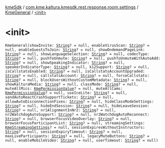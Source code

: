 [kmeSdk](../../index.md) / [com.kme.kaltura.kmesdk.rest.response.room.settings](../index.md) / [KmeGeneral](index.md) / [&lt;init&gt;](./-init-.md)

# &lt;init&gt;

`KmeGeneral(showInvite: `[`String`](https://kotlinlang.org/api/latest/jvm/stdlib/kotlin/-string/index.html)`? = null, enableVirusScan: `[`String`](https://kotlinlang.org/api/latest/jvm/stdlib/kotlin/-string/index.html)`? = null, enableGuestsToJoin: `[`String`](https://kotlinlang.org/api/latest/jvm/stdlib/kotlin/-string/index.html)`? = null, showOndemandPageLink: `[`String`](https://kotlinlang.org/api/latest/jvm/stdlib/kotlin/-string/index.html)`? = null, showLanguageSelection: `[`String`](https://kotlinlang.org/api/latest/jvm/stdlib/kotlin/-string/index.html)`? = null, codecType: `[`String`](https://kotlinlang.org/api/latest/jvm/stdlib/kotlin/-string/index.html)`? = null, pushToUnmute: `[`String`](https://kotlinlang.org/api/latest/jvm/stdlib/kotlin/-string/index.html)`? = null, pushToUnmuteWithAutoAdd: `[`String`](https://kotlinlang.org/api/latest/jvm/stdlib/kotlin/-string/index.html)`? = null, showSpeakingIndicator: `[`String`](https://kotlinlang.org/api/latest/jvm/stdlib/kotlin/-string/index.html)`? = null, speakerIndicatorType: `[`String`](https://kotlinlang.org/api/latest/jvm/stdlib/kotlin/-string/index.html)`? = null, k12Support: `[`String`](https://kotlinlang.org/api/latest/jvm/stdlib/kotlin/-string/index.html)`? = null, isCallstatsEnabled: `[`String`](https://kotlinlang.org/api/latest/jvm/stdlib/kotlin/-string/index.html)`? = null, isCallstatsAccountUpgraded: `[`String`](https://kotlinlang.org/api/latest/jvm/stdlib/kotlin/-string/index.html)`? = null, callstatsAccount: `[`String`](https://kotlinlang.org/api/latest/jvm/stdlib/kotlin/-string/index.html)`? = null, forceCallstats: `[`String`](https://kotlinlang.org/api/latest/jvm/stdlib/kotlin/-string/index.html)`? = null, blockUsersWithoutCustomMetadata: `[`String`](https://kotlinlang.org/api/latest/jvm/stdlib/kotlin/-string/index.html)`? = null, showKalturaMedia: `[`String`](https://kotlinlang.org/api/latest/jvm/stdlib/kotlin/-string/index.html)`? = null, classMode: `[`String`](https://kotlinlang.org/api/latest/jvm/stdlib/kotlin/-string/index.html)`? = null, muteAllMics: `[`KmePermissionValue`](../../com.kme.kaltura.kmesdk.ws.message.type.permissions/-kme-permission-value/index.md)`? = null, muteAllCams: `[`KmePermissionValue`](../../com.kme.kaltura.kmesdk.ws.message.type.permissions/-kme-permission-value/index.md)`? = null, useIceLite: `[`String`](https://kotlinlang.org/api/latest/jvm/stdlib/kotlin/-string/index.html)`? = null, sendAutoReactCrashSupportTickets: `[`String`](https://kotlinlang.org/api/latest/jvm/stdlib/kotlin/-string/index.html)`? = null, allowAutoDisconnectionFixes: `[`String`](https://kotlinlang.org/api/latest/jvm/stdlib/kotlin/-string/index.html)`? = null, hideClassModeSettings: `[`String`](https://kotlinlang.org/api/latest/jvm/stdlib/kotlin/-string/index.html)`? = null, hideEndSession: `[`String`](https://kotlinlang.org/api/latest/jvm/stdlib/kotlin/-string/index.html)`? = null, hideLeaveSession: `[`String`](https://kotlinlang.org/api/latest/jvm/stdlib/kotlin/-string/index.html)`? = null, nr1AlignmentInNr2: `[`String`](https://kotlinlang.org/api/latest/jvm/stdlib/kotlin/-string/index.html)`? = null, nr2WatchdogAutoSupport: `[`String`](https://kotlinlang.org/api/latest/jvm/stdlib/kotlin/-string/index.html)`? = null, nr2WatchdogAutoReconnect: `[`String`](https://kotlinlang.org/api/latest/jvm/stdlib/kotlin/-string/index.html)`? = null, browserFocusVideoOverlay: `[`String`](https://kotlinlang.org/api/latest/jvm/stdlib/kotlin/-string/index.html)`? = null, browserFocusParticipantList: `[`String`](https://kotlinlang.org/api/latest/jvm/stdlib/kotlin/-string/index.html)`? = null, streamingSettings: `[`KmeStreamingSettings`](../-kme-streaming-settings/index.md)`? = null, sessionExpiresWithoutInstructors: `[`String`](https://kotlinlang.org/api/latest/jvm/stdlib/kotlin/-string/index.html)`? = null, sessionExpiryTimeout: `[`String`](https://kotlinlang.org/api/latest/jvm/stdlib/kotlin/-string/index.html)`? = null, maxLiveParticipants: `[`String`](https://kotlinlang.org/api/latest/jvm/stdlib/kotlin/-string/index.html)`? = null, legacyMuteButtons: `[`String`](https://kotlinlang.org/api/latest/jvm/stdlib/kotlin/-string/index.html)`? = null, enableMobileVideo: `[`String`](https://kotlinlang.org/api/latest/jvm/stdlib/kotlin/-string/index.html)`? = null, userTimeout: `[`String`](https://kotlinlang.org/api/latest/jvm/stdlib/kotlin/-string/index.html)`? = null)`
